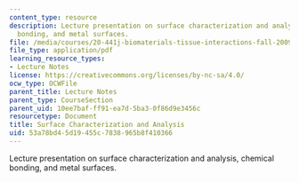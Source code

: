 ```yaml
---
content_type: resource
description: Lecture presentation on surface characterization and analysis, chemical
  bonding, and metal surfaces.
file: /media/courses/20-441j-biomaterials-tissue-interactions-fall-2009/53a78bd45d19455c7838965b8f410366_MIT20_441JF09_lec08_ms.pdf
file_type: application/pdf
learning_resource_types:
- Lecture Notes
license: https://creativecommons.org/licenses/by-nc-sa/4.0/
ocw_type: OCWFile
parent_title: Lecture Notes
parent_type: CourseSection
parent_uid: 10ee7baf-ff91-ea7d-5ba3-0f86d9e3456c
resourcetype: Document
title: Surface Characterization and Analysis
uid: 53a78bd4-5d19-455c-7838-965b8f410366
---
```

Lecture presentation on surface characterization and analysis, chemical bonding, and metal surfaces.